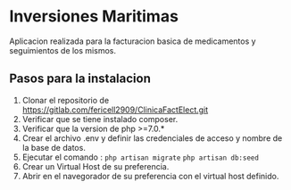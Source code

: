 # Inversiones Maritimas
Aplicacion realizada para la facturacion basica de medicamentos y seguimientos de los mismos.

## Pasos para la instalacion
1. Clonar el repositorio de https://gitlab.com/fericell2909/ClinicaFactElect.git
2. Verificar que se tiene instalado composer. 
3. Verificar que la version  de php >=7.0.*
4. Crear el archivo .env y definir las credenciales de acceso y nombre de la base de datos.
5. Ejecutar el comando :
	` php artisan migrate `
	` php artisan db:seed `
6. Crear un Virtual Host de su preferencia.
7. Abrir en el navegorador de su preferencia con el virtual host definido.

